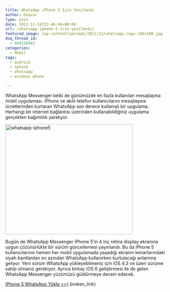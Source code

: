 ```yaml
---
title: WhatsApp iPhone 5 İçin Yenilendi
author: bkazar
type: post
date: 2012-11-16T22:46:46+00:00
url: /whatsapp-iphone-5-icin-yenilendi/
featured_image: /wp-content/uploads/2012/11/whatsapp-logo-100x100.jpg
dsq_thread_id:
  - 949236463
categories:
  - Mobil
tags:
  - android
  - iphone
  - whatsapp
  - windows phone

---
```

WhatsApp Messenger belki de günümüzde en fazla kullanılan mesajlaşma mobil uygulaması. iPhone ve akıllı telefon kullanıcılarını mesajlaşma ücretlerinden kurtaran WhatsApp son derece kullanışlı bir uygulama. Herhangi bir internet bağlantısı üzerinden kullanabildiğiniz uygulama gerçekten bağımlılık yaratıyor.

<img class="aligncenter size-large wp-image-9208" title="whatsapp-iphone5" src="https://www.murekkep.org/wp-content/uploads/2012/11/whatsapp-iphone5-400x345.png" alt="whatsapp-iphone5" width="400" height="345" srcset="https://www.murekkep.org/wp-content/uploads/2012/11/whatsapp-iphone5-400x345.png 400w, https://www.murekkep.org/wp-content/uploads/2012/11/whatsapp-iphone5-50x43.png 50w, https://www.murekkep.org/wp-content/uploads/2012/11/whatsapp-iphone5-144x125.png 144w, https://www.murekkep.org/wp-content/uploads/2012/11/whatsapp-iphone5.png 634w" sizes="(max-width: 400px) 100vw, 400px" /> 

Bugün de WhatsApp Messenger iPhone 5&#8217;in 4 inç retina display ekranına uygun çözünürlükte bir sürüm güncellemesi yayınlandı. Bu da iPhone 5 kullanıcılarının hemen her mobil uygulamada yaşadığı ekranın kenarlarındaki siyah bantlardan en azından WhatsApp kullanırken kurtulacağı anlamına geliyor. Yeni sürüm WhatsApp yükleyebilmeniz için iOS 4.3 ve üzeri sürüme sahip olmanız gerekiyor. Ayrıca birkaç iOS 6 geliştirmesi ile de gelen WhatsApp Messenger yüzümüzü güldürmeye devam edecek.

[iPhone 5 WhatsApp Yükle >>][1]{.broken_link}

 [1]: https://click.linksynergy.com/fs-bin/stat?id=4i3GwVRMp14&offerid=146261&type=3&subid=0&tmpid=1826&RD_PARM1=https%253A%252F%252Fitunes.apple.com%252Fus%252Fapp%252Fwhatsapp-messenger%252Fid310633997%253Fmt%253D8%2526uo%253D4%2526partnerId%253D30